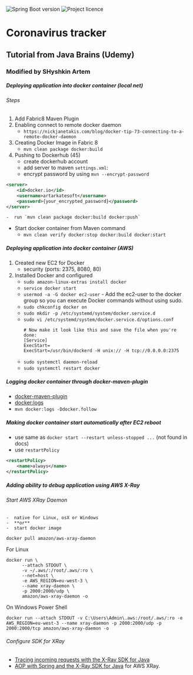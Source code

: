 ![Spring Boot version][springver]
![Project licence][licence]

# Coronavirus tracker

[springver]: https://img.shields.io/badge/dynamic/xml?label=Spring%20Boot&query=%2F%2A%5Blocal-name%28%29%3D%27project%27%5D%2F%2A%5Blocal-name%28%29%3D%27parent%27%5D%2F%2A%5Blocal-name%28%29%3D%27version%27%5D&url=https%3A%2F%2Fraw.githubusercontent.com%2Fartshishkin%2Fcoronavirus-tracker%2Fmaster%2Fpom.xml&logo=Spring&labelColor=white&color=grey
[licence]: https://img.shields.io/github/license/artshishkin/art-spring-core-devops-aws.svg

## Tutorial from Java Brains (Udemy)

### Modified by SHyshkin Artem 

#####  Deploying application into docker container (local net)

######  Steps

1.  Add Fabric8 Maven Plugin
2.  Enabling connect to remote docker daemon
    -  `https://nickjanetakis.com/blog/docker-tip-73-connecting-to-a-remote-docker-daemon`
3.  Creating Docker Image in Fabric 8 
    -  `mvn clean package docker:build`
4.  Pushing to Dockerhub (45)
    -  create dockerhub account
    -  add server to maven `settings.xml`:
    -  encrypt password by using `mvn --encrypt-password`
```xml
<server>
    <id>docker.io</id>
    <username>artarkatesoft</username>
    <password>{your_encrypted_password}</password>
</server>
```
    -  run `mvn clean package docker:build docker:push`

-  Start docker container from Maven command
    -  `mvn clean verify docker:stop docker:build docker:start`

#####  Deploying application into docker container (AWS)

1.  Created new EC2 for Docker
    -  security (ports: 2375, 8080, 80)
2.  Installed Docker and configured
    -  `sudo amazon-linux-extras install docker`
    -  `service docker start`
    -  `usermod -a -G docker ec2-user` - Add the ec2-user to the docker group so you can execute Docker commands without using sudo.
    -  `sudo chkconfig docker on`
    -  `sudo mkdir -p /etc/systemd/system/docker.service.d`
    -  `sudo vi /etc/systemd/system/docker.service.d/options.conf`    
        ```
        # Now make it look like this and save the file when you're done:
        [Service]
        ExecStart=
        ExecStart=/usr/bin/dockerd -H unix:// -H tcp://0.0.0.0:2375
        ```
    -  `sudo systemctl daemon-reload`
    -  `sudo systemctl restart docker`

#####  Logging docker container through docker-maven-plugin

-  [docker-maven-plugin](https://github.com/fabric8io/docker-maven-plugin)
-  [docker:logs](http://dmp.fabric8.io/#docker:logs)
-  `mvn docker:logs -Ddocker.follow`

#####  Making docker container start automatically after EC2 reboot

-  use same as `docker start --restart unless-stopped ...` (not found in docs)
-  use `restartPolicy`
```xml
<restartPolicy>
    <name>always</name>
</restartPolicy>
```
    
#####  Adding ability to debug application using AWS X-Ray

######  Start AWS XRay Daemon

    -  native for Linux, osX or Windows
    -  **or**
    -  start docker image
    
```shell script
docker pull amazon/aws-xray-daemon
```

For Linux

```shell script
docker run \
      --attach STDOUT \
      -v ~/.aws/:/root/.aws/:ro \
      --net=host \
      -e AWS_REGION=eu-west-3 \
      --name xray-daemon \
      -p 2000:2000/udp \
      amazon/aws-xray-daemon -o
```
On Windows Power Shell

```shell script
docker run --attach STDOUT -v C:\Users\Admin\.aws:/root/.aws/:ro -e AWS_REGION=eu-west-3 --name xray-daemon -p 2000:2000/udp -p 2000:2000/tcp amazon/aws-xray-daemon -o
```

######  Configure SDK for XRay

-  [Tracing incoming requests with the X-Ray SDK for Java](https://docs.aws.amazon.com/xray/latest/devguide/xray-sdk-java-filters.html)
-  [AOP with Spring and the X-Ray SDK for Java](https://docs.aws.amazon.com/xray/latest/devguide/xray-sdk-java-aop-spring.html) for AWS XRay.


    